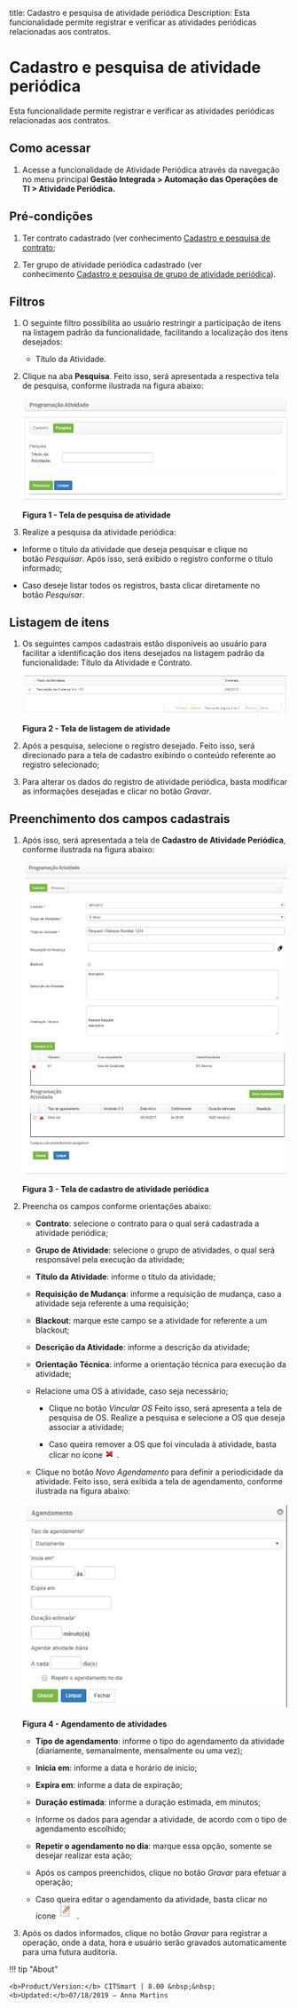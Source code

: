 title: Cadastro e pesquisa de atividade periódica
Description: Esta funcionalidade permite registrar e verificar as atividades periódicas relacionadas aos contratos.

# Cadastro e pesquisa de atividade periódica

Esta funcionalidade permite registrar e verificar as atividades periódicas
relacionadas aos contratos.

Como acessar
-----------

1.  Acesse a funcionalidade de Atividade Periódica através da navegação no
    menu principal **Gestão Integrada > Automação das Operações de TI > Atividade
    Periódica.**

Pré-condições
------------

1.  Ter contrato cadastrado (ver conhecimento [Cadastro e pesquisa de
    contrato](/pt-br/citsmart-platform-7/additional-features/contract-management/use/register-contract.html);

2.  Ter grupo de atividade periódica cadastrado (ver conhecimento [Cadastro e
    pesquisa de grupo de atividade periódica](/pt-br/citsmart-platform-7/additional-features/automation-of-operation/configuration/periodic-activity-group.html)).

Filtros
------

1.  O seguinte filtro possibilita ao usuário restringir a participação de itens
    na listagem padrão da funcionalidade, facilitando a localização dos itens
    desejados:

     -   Título da Atividade.

1.  Clique na aba **Pesquisa**. Feito isso, será apresentada a respectiva tela
    de pesquisa, conforme ilustrada na figura abaixo:

    ![Criar](images/periodic-1.png)
    
    **Figura 1 - Tela de pesquisa de atividade**

1.  Realize a pesquisa da atividade periódica:

-   Informe o título da atividade que deseja pesquisar e clique no
    botão *Pesquisar*. Após isso, será exibido o registro conforme o título
    informado;

-   Caso deseje listar todos os registros, basta clicar diretamente no
    botão *Pesquisar*.

Listagem de itens
----------------

1.  Os seguintes campos cadastrais estão disponíveis ao usuário para facilitar a
    identificação dos itens desejados na listagem padrão da
    funcionalidade: Título da Atividade e Contrato.

    ![Criar](images/periodic-2.png)
    
    **Figura 2 - Tela de listagem de atividade**

1.  Após a pesquisa, selecione o registro desejado. Feito isso, será direcionado
    para a tela de cadastro exibindo o conteúdo referente ao registro
    selecionado;

2.  Para alterar os dados do registro de atividade periódica, basta modificar as
    informações desejadas e clicar no botão *Gravar*.

Preenchimento dos campos cadastrais
----------------------------------

1.  Após isso, será apresentada a tela de **Cadastro de Atividade Periódica**,
    conforme ilustrada na figura abaixo:

    ![Criar](images/periodic-3.png)
    
    **Figura 3 - Tela de cadastro de atividade periódica**

1.  Preencha os campos conforme orientações abaixo:

    -   **Contrato**: selecione o contrato para o qual será cadastrada a atividade
    periódica;

    -   **Grupo de Atividade**: selecione o grupo de atividades, o qual será
    responsável pela execução da atividade;

    -   **Título da Atividade**: informe o título da atividade;

    -   **Requisição de Mudança**: informe a requisição de mudança, caso a atividade
    seja referente a uma requisição;

    -   **Blackout**: marque este campo se a atividade for referente a um blackout;

    -   **Descrição da Atividade**: informe a descrição da atividade;

    -   **Orientação Técnica**: informe a orientação técnica para execução da
    atividade;

    -   Relacione uma OS à atividade, caso seja necessário;

        -   Clique no botão *Vincular OS* Feito isso, será apresenta a tela de
        pesquisa de OS. Realize a pesquisa e selecione a OS que deseja associar
        a atividade;

        -   Caso queira remover a OS que foi vinculada à atividade, basta clicar no
        ícone ![Criar](images/periodic-6.png) .

    -   Clique no botão *Novo Agendamento* para definir a periodicidade da
    atividade. Feito isso, será exibida a tela de agendamento, conforme
    ilustrada na figura abaixo:

    ![Criar](images/periodic-4.png)
    
    **Figura 4 - Agendamento de atividades**

       -  **Tipo de agendamento**: informe o tipo do agendamento da atividade
        (diariamente, semanalmente, mensalmente ou uma vez);

       -  **Inicia em**: informe a data e horário de início;

       -  **Expira em**: informe a data de expiração;

       -  **Duração estimada**: informe a duração estimada, em minutos;

       -  Informe os dados para agendar a atividade, de acordo com o tipo de
    agendamento escolhido;

      -   **Repetir o agendamento no dia**: marque essa opção, somente se desejar
    realizar esta ação;

      -   Após os campos preenchidos, clique no botão *Gravar* para efetuar a
    operação;

      -   Caso queira editar o agendamento da atividade, basta clicar no ícone ![Criar](images/periodic-5.png)  .

1.  Após os dados informados, clique no botão *Gravar* para registrar a
    operação, onde a data, hora e usuário serão gravados automaticamente para
    uma futura auditoria.


!!! tip "About"

    <b>Product/Version:</b> CITSmart | 8.00 &nbsp;&nbsp;
    <b>Updated:</b>07/18/2019 – Anna Martins
